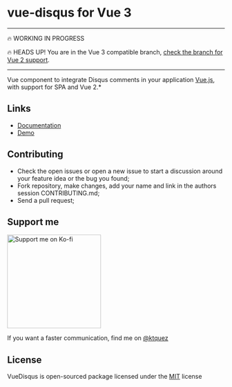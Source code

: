 # vue-disqus for Vue 3

---
🔥 WORKING IN PROGRESS

🔥 HEADS UP! You are in the Vue 3 compatible branch, [check the branch for Vue 2 support](https://github.com/ktquez/vue-disqus).

---

Vue component to integrate Disqus comments in your application [Vue.js](http://vuejs.org/), with support for SPA and Vue 2.*

## Links

- [Documentation](https://ktquez.github.io/vue-disqus)
- [Demo](https://vue-disqus.surge.sh/)

## Contributing

- Check the open issues or open a new issue to start a discussion around your feature idea or the bug you found;
- Fork repository, make changes, add your name and link in the authors session CONTRIBUTING.md;
- Send a pull request;

## Support me

<a href="https://ko-fi.com/O5O31PRAX" target="_blank" aria-label="Support me on Ko-fi">
  <img src="https://www.ko-fi.com/img/githubbutton_sm.svg" alt="Support me on Ko-fi" style="width: 217px !important;" >
</a>

<br> 

If you want a faster communication, find me on [@ktquez](https://twitter.com/ktquez)

## License

VueDisqus is open-sourced package licensed under the [MIT](https://github.com/ktquez/vue-disqus/blob/master/LICENSE) license
